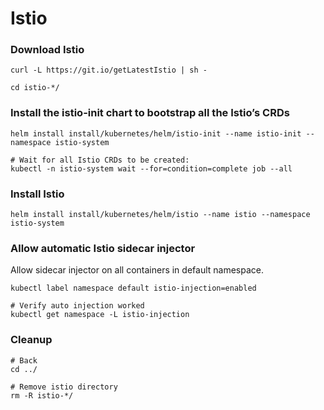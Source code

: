 # Istio

### Download Istio

```text
curl -L https://git.io/getLatestIstio | sh -

cd istio-*/
```

### Install the istio-init chart to bootstrap all the Istio’s CRDs

```text
helm install install/kubernetes/helm/istio-init --name istio-init --namespace istio-system

# Wait for all Istio CRDs to be created:
kubectl -n istio-system wait --for=condition=complete job --all
```

### Install Istio

```text
helm install install/kubernetes/helm/istio --name istio --namespace istio-system
```

### Allow automatic Istio sidecar injector 

Allow sidecar injector on all containers in default namespace.

```text
kubectl label namespace default istio-injection=enabled

# Verify auto injection worked
kubectl get namespace -L istio-injection
```

### Cleanup

```text
# Back
cd ../

# Remove istio directory
rm -R istio-*/
```



